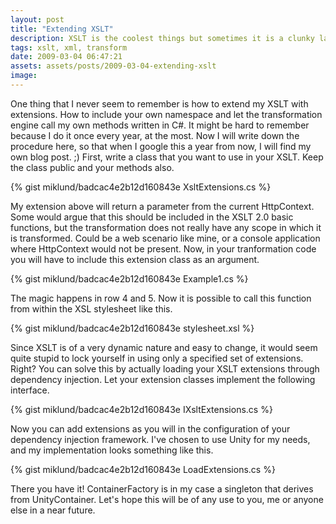 ```yaml
---
layout: post
title: "Extending XSLT"
description: XSLT is the coolest things but sometimes it is a clunky language for doing the most simple of things. Lucky us you can extend it by writing your extensions in whatever language you want.
tags: xslt, xml, transform
date: 2009-03-04 06:47:21
assets: assets/posts/2009-03-04-extending-xslt
image: 
---
```


One thing that I never seem to remember is how to extend my XSLT with extensions. How to include your own namespace and let the transformation engine call my own methods written in C#. It might be hard to remember because I do it once every year, at the most. Now I will write down the procedure here, so that when I google this a year from now, I will find my own blog post. ;)  First, write a class that you want to use in your XSLT. Keep the class public and your methods also.

{% gist miklund/badcac4e2b12d160843e XsltExtensions.cs %}

My extension above will return a parameter from the current HttpContext. Some would argue that this should be included in the XSLT 2.0 basic functions, but the transformation does not really have any scope in which it is transformed. Could be a web scenario like mine, or a console application where HttpContext would not be present.  Now, in your tranformation code you will have to include this extension class as an argument.


{% gist miklund/badcac4e2b12d160843e Example1.cs %}

The magic happens in row 4 and 5. Now it is possible to call this function from within the XSL stylesheet like this.

{% gist miklund/badcac4e2b12d160843e stylesheet.xsl %}

Since XSLT is of a very dynamic nature and easy to change, it would seem quite stupid to lock yourself in using only  a specified set of extensions. Right? You can solve this by actually loading your XSLT extensions through dependency injection. Let your extension classes implement the following interface.

{% gist miklund/badcac4e2b12d160843e IXsltExtensions.cs %}

Now you can add extensions as you will in the configuration of your dependency injection framework. I've chosen to use Unity for my needs, and my implementation looks something like this.

{% gist miklund/badcac4e2b12d160843e LoadExtensions.cs %}

There you have it! ContainerFactory is in my case a singleton that derives from UnityContainer. Let's hope this will be of any use to you, me or anyone else in a near future.
